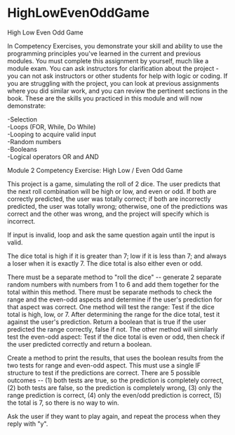 # HighLowEvenOddGame
High Low Even Odd Game

In Competency Exercises, you demonstrate your skill and ability to use the programming principles you've learned in the current and previous modules. You must complete this assignment by yourself, much like a module exam. You can ask instructors for clarification about the project - you can not ask instructors or other students for help with logic or coding. If you are struggling with the project, you can look at previous assignments where you did similar work, and you can review the pertinent sections in the book.  These are the skills you practiced in this module and will now demonstrate: 

-Selection     
-Loops (FOR, While, Do While)     
-Looping to acquire valid input     
-Random numbers     
-Booleans     
-Logical operators OR and AND  

Module 2 Competency Exercise: High Low / Even Odd Game  

This project is a game, simulating the roll of 2 dice. The user predicts that the next roll combination will be high or low, and even or odd. If both are correctly predicted, the user was totally correct; if both are incorrectly predicted, the user was totally wrong; otherwise, one of the predictions was correct and the other was wrong, and the project will specify which is incorrect.  

If input is invalid, loop and ask the same question again until the input is valid.  

The dice total is high if it is greater than 7; low if it is less than 7; and always a loser when it is exactly 7. The dice total is also either even or odd.

There must be a separate method to "roll the dice" -- generate 2 separate random numbers with numbers from 1 to 6 and add them together  for the total within this method.  There must be separate methods to check the range and the even-odd aspects and determine if the user's prediction for that aspect was correct. One method will test the range: Test if the dice total is high, low, or 7. After determining the range for the dice total, test it against the user's prediction. Return a boolean that is true if the user predicted the range correctly, false if not. The other method will similarly test the even-odd aspect: Test if the dice total is even or odd, then check if the user predicted correctly and return a boolean.  

Create a method to print the results, that uses the boolean results from the two tests for range and even-odd aspect. This must use a single IF structure to test if the predictions are correct. There are 5 possible outcomes -- (1) both tests are true, so the prediction is completely correct, (2) both tests are false, so the prediction is completely wrong, (3) only the range prediction is correct, (4) only the even/odd prediction is correct, (5) the total is 7, so there is no way to win.  

Ask the user if they want to play again, and repeat the process when they reply with "y".
